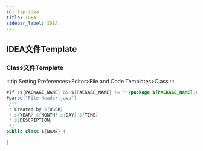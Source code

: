 ```yaml
---
id: tip-idea
title: IDEA
sidebar_label: IDEA
---
```


## IDEA文件Template

### Class文件Template

:::tip Setting
Preferences>Editor>File and Code Templates>Class
:::

```java
#if (${PACKAGE_NAME} && ${PACKAGE_NAME} != "")package ${PACKAGE_NAME};#end
#parse("File Header.java")
 /**
 * Created by ${USER}
 * ${YEAR}-${MONTH}-${DAY} ${TIME}
 * ${DESCRIPTION}
 */
public class ${NAME} {

}
```
